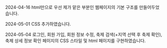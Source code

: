 2024-04-16
html만으로 우선 제가 맡은 부분인 웹페이지의 기본 구조를 만들어두었습니다.

2024-05-01
CSS 추가하였습니다.

2024-05-04
로그인, 회원 가입, 회원 정보 수정, 축제 검색(+지역 선택 후 축제 확인), 축제 상세 정보 확인 페이지의 CSS 스타일 및 html 페이지를 구현하였습니다.
